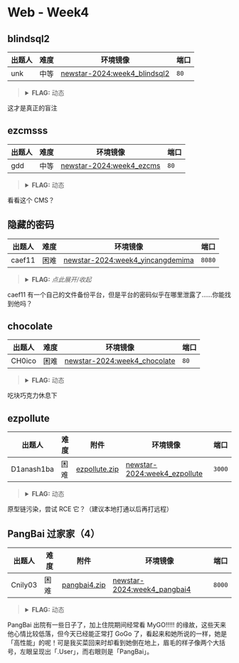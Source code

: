 # Web - Week4

## blindsql2

| 出题人 | 难度 | 环境镜像 | 端口 |
|-----|-----|-----|-----|
| unk | 中等 | [newstar-2024:week4_blindsql2](https://hub.docker.com/r/openctf/newstar-2024/tags?name=week4_blindsql2) | `80` |

> <details><summary><strong>FLAG:</strong> 动态</summary>
> </details>

这才是真正的盲注

## ezcmsss

| 出题人 | 难度 | 环境镜像 | 端口 |
|-----|-----|-----|-----|
| gdd | 中等 | [newstar-2024:week4_ezcms](https://hub.docker.com/r/openctf/newstar-2024/tags?name=week4_ezcms) | `80` |

> <details><summary><strong>FLAG:</strong> 动态</summary>
> </details>

看看这个 CMS？

## 隐藏的密码

| 出题人 | 难度 | 环境镜像 | 端口 |
|-----|-----|-----|-----|
| caef11 | 困难 | [newstar-2024:week4_yincangdemima](https://hub.docker.com/r/openctf/newstar-2024/tags?name=week4_yincangdemima) | `8080` |

> <details><summary><strong>FLAG:</strong> <i>点此展开/收起</i></summary>
> <code>flag{d3350ef4-3b91-40e6-9d6a-2f0c8d33193e}</code>
> </details>

caef11 有一个自己的文件备份平台，但是平台的密码似乎在哪里泄露了……你能找到他吗？

## chocolate

| 出题人 | 难度 | 环境镜像 | 端口 |
|-----|-----|-----|-----|
| CH0ico | 困难 | [newstar-2024:week4_chocolate](https://hub.docker.com/r/openctf/newstar-2024/tags?name=week4_chocolate) | `80` |

> <details><summary><strong>FLAG:</strong> 动态</summary>
> </details>

吃块巧克力休息下

## ezpollute

| 出题人 | 难度 | 附件 | 环境镜像 | 端口 |
|-----|-----|-----|-----|-----|
| D1anash1ba | 困难 | [ezpollute.zip](https://github.com/project-newstar/newstar-ctf-2024/releases/download/attachment-week4/ezpollute.zip) | [newstar-2024:week4_ezpollute](https://hub.docker.com/r/openctf/newstar-2024/tags?name=week4_ezpollute) | `3000` |

> <details><summary><strong>FLAG:</strong> 动态</summary>
> </details>

原型链污染，尝试 RCE 它？（建议本地打通以后再打远程）

## PangBai 过家家（4）

| 出题人 | 难度 | 附件 | 环境镜像 | 端口 |
|-----|-----|-----|-----|-----|
| Cnily03 | 困难 | [pangbai4.zip](https://github.com/project-newstar/newstar-ctf-2024/releases/download/attachment-week4/pangbai4.zip) | [newstar-2024:week4_pangbai4](https://hub.docker.com/r/openctf/newstar-2024/tags?name=week4_pangbai4) | `8000` |

> <details><summary><strong>FLAG:</strong> 动态</summary>
> </details>

PangBai 出院有一些日子了，加上住院期间经常看 MyGO!!!!! 的缘故，这些天来他心情比较低落，但今天已经能正常打 GoGo 了，看起来和她所说的一样，她是「高性能」的呢！可是我买菜回来时却看到她倒在地上，眉毛的样子像两个大括号，左眼呈现出「.User」，而右眼则是「PangBai」。
